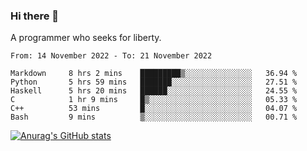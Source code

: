### Hi there 👋

<!--
**shejialuo/shejialuo** is a ✨ _special_ ✨ repository because its `README.md` (this file) appears on your GitHub profile.

Here are some ideas to get you started:

- 🔭 I’m currently working on ...
- 🌱 I’m currently learning ...
- 👯 I’m looking to collaborate on ...
- 🤔 I’m looking for help with ...
- 💬 Ask me about ...
- 📫 How to reach me: ...
- 😄 Pronouns: ...
- ⚡ Fun fact: ...
-->

A programmer who seeks for liberty.

<!--START_SECTION:waka-->

```text
From: 14 November 2022 - To: 21 November 2022

Markdown     8 hrs 2 mins    █████████▒░░░░░░░░░░░░░░░   36.94 %
Python       5 hrs 59 mins   ███████░░░░░░░░░░░░░░░░░░   27.51 %
Haskell      5 hrs 20 mins   ██████░░░░░░░░░░░░░░░░░░░   24.55 %
C            1 hr 9 mins     █▒░░░░░░░░░░░░░░░░░░░░░░░   05.33 %
C++          53 mins         █░░░░░░░░░░░░░░░░░░░░░░░░   04.07 %
Bash         9 mins          ▒░░░░░░░░░░░░░░░░░░░░░░░░   00.71 %
```

<!--END_SECTION:waka-->

[![Anurag's GitHub stats](https://github-readme-stats.vercel.app/api?username=shejialuo&show_icons=true&theme=dracula)](https://github.com/anuraghazra/github-readme-stats)
